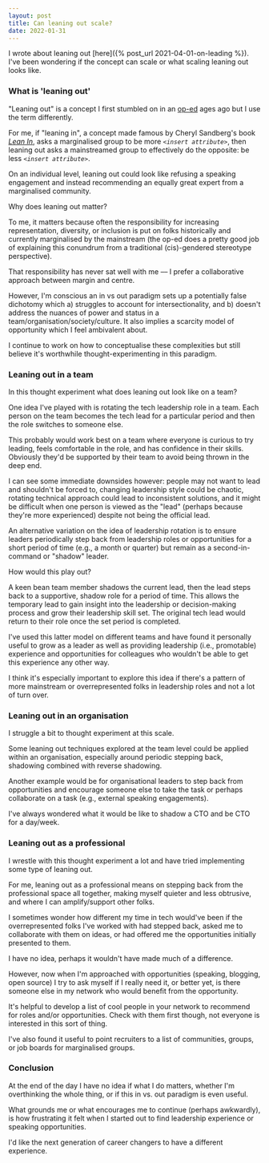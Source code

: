 ```yaml
---
layout: post
title: Can leaning out scale?
date: 2022-01-31
---
```


I wrote about leaning out [here]({% post_url 2021-04-01-on-leading %}). I've been wondering if the concept can scale or what scaling leaning out looks like.

### What is 'leaning out'

"Leaning out" is a concept I first stumbled on in an [op-ed](https://www.nytimes.com/2019/10/10/opinion/sunday/feminism-lean-in.html) ages ago but I use the term differently.

For me, if "leaning in", a concept made famous by Cheryl Sandberg's book [_Lean In_](https://en.wikipedia.org/wiki/Lean_In), asks a marginalised group to be more _`<insert attribute>`_, then leaning out asks a mainstreamed group to effectively do the opposite: be less _`<insert attribute>`_. 

On an individual level, leaning out could look like refusing a speaking engagement and instead recommending an equally great expert from a marginalised community.

Why does leaning out matter? 

To me, it matters because often the responsibility for increasing representation, diversity, or inclusion is put on folks historically and currently marginalised by the mainstream (the op-ed does a pretty good job of explaining this conundrum from a traditional (cis)-gendered stereotype perspective).

That responsibility has never sat well with me –– I prefer a collaborative approach between margin and centre.

However, I'm conscious an in vs out paradigm sets up a potentially false dichotomy which a) struggles to account for intersectionality, and b) doesn't address the nuances of power and status in a team/organisation/society/culture. It also implies a scarcity model of opportunity which I feel ambivalent about.

I continue to work on how to conceptualise these complexities but still believe it's worthwhile thought-experimenting in this paradigm.

### Leaning out in a team

In this thought experiment what does leaning out look like on a team?

One idea I've played with is rotating the tech leadership role in a team. Each person on the team becomes the tech lead for a particular period and then the role switches to someone else.

This probably would work best on a team where everyone is curious to try leading, feels comfortable in the role, and has confidence in their skills. Obviously they'd be supported by their team to avoid being thrown in the deep end.

I can see some immediate downsides however: people may not want to lead and shouldn't be forced to, changing leadership style could be chaotic, rotating technical approach could lead to inconsistent solutions, and it might be difficult when one person is viewed as the "lead" (perhaps because they're more experienced) despite not being the official lead. 

An alternative variation on the idea of leadership rotation is to ensure leaders periodically step back from leadership roles or opportunities for a short period of time (e.g., a month or quarter) but remain as a second-in-command or "shadow" leader.

How would this play out?

A keen bean team member shadows the current lead, then the lead steps back to a supportive, shadow role for a period of time. This allows the temporary lead to gain insight into the leadership or decision-making process and grow their leadership skill set. The original tech lead would return to their role once the set period is completed.

I've used this latter model on different teams and have found it personally useful to grow as a leader as well as providing leadership (i.e., promotable) experience and opportunities for colleagues who wouldn't be able to get this experience any other way.

I think it's especially important to explore this idea if there's a pattern of more mainstream or overrepresented folks in leadership roles and not a lot of turn over.

### Leaning out in an organisation

I struggle a bit to thought experiment at this scale.

Some leaning out techniques explored at the team level could be applied within an organisation, especially around periodic stepping back, shadowing combined with reverse shadowing.

Another example would be for organisational leaders to step back from opportunities and encourage someone else to take the task or perhaps collaborate on a task (e.g., external speaking engagements).

I've always wondered what it would be like to shadow a CTO and be CTO for a day/week. 

### Leaning out as a professional

I wrestle with this thought experiment a lot and have tried implementing some type of leaning out.

For me, leaning out as a professional means on stepping back from the professional space all together, making myself quieter and less obtrusive, and where I can amplify/support other folks. 

I sometimes wonder how different my time in tech would've been if the overrepresented folks I've worked with had stepped back, asked me to collaborate with them on ideas, or had offered me the opportunities initially presented to them.

I have no idea, perhaps it wouldn't have made much of a difference.

However, now when I'm approached with opportunities (speaking, blogging, open source) I try to ask myself if I really need it, or better yet, is there someone else in my network who would benefit from the opportunity. 

It's helpful to develop a list of cool people in your network to recommend for roles and/or opportunities. Check with them first though, not everyone is interested in this sort of thing.

I've also found it useful to point recruiters to a list of communities, groups, or job boards for marginalised groups.

### Conclusion

At the end of the day I have no idea if what I do matters, whether I'm overthinking the whole thing, or if this in vs. out paradigm is even useful. 

What grounds me or what encourages me to continue (perhaps awkwardly), is how frustrating it felt when I started out to find leadership experience or speaking opportunities.

I'd like the next generation of career changers to have a different experience.